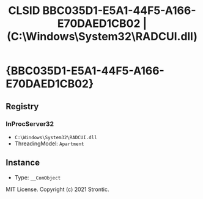﻿---
title: "CLSID BBC035D1-E5A1-44F5-A166-E70DAED1CB02 | (C:\\Windows\\System32\\RADCUI.dll)"
excerpt: What is COM-Object CLSID BBC035D1-E5A1-44F5-A166-E70DAED1CB02?
---

# {BBC035D1-E5A1-44F5-A166-E70DAED1CB02}


## Registry


### InProcServer32

* `C:\Windows\System32\RADCUI.dll`
* ThreadingModel: `Apartment`

## Instance

* Type: `__ComObject`

MIT License. Copyright (c) 2021 Strontic.


